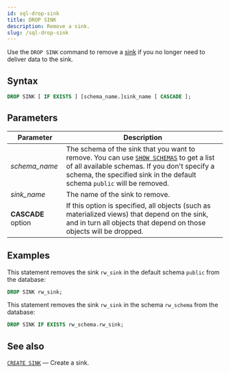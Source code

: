 ```yaml
---
id: sql-drop-sink
title: DROP SINK
description: Remove a sink.
slug: /sql-drop-sink
---
```

<head>
  <link rel="canonical" href="https://docs.risingwave.com/docs/current/sql-drop-sink/" />
</head>

Use the `DROP SINK` command to remove a [sink](sql-create-sink.md) if you no longer need to deliver data to the sink.

## Syntax

```sql
DROP SINK [ IF EXISTS ] [schema_name.]sink_name [ CASCADE ];
```

## Parameters

|Parameter                  | Description           |
|---------------------------|-----------------------|
|*schema_name*                   |The schema of the sink that you want to remove. You can use [`SHOW SCHEMAS`](sql-show-schemas.md) to get a list of all available schemas. If you don't specify a schema, the specified sink in the default schema `public` will be removed.|
|*sink_name*                   |The name of the sink to remove.|
|**CASCADE** option| If this option is specified, all objects (such as materialized views) that depend on the sink, and in turn all objects that depend on those objects will be dropped.|

## Examples

This statement removes the sink `rw_sink` in the default schema `public` from the database:

```sql
DROP SINK rw_sink;
```

This statement removes the sink `rw_sink` in the schema `rw_schema` from the database:

```sql
DROP SINK IF EXISTS rw_schema.rw_sink;
```

## See also

[`CREATE SINK`](sql-create-sink.md) — Create a sink.

